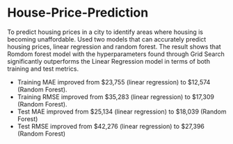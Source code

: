 # House-Price-Prediction
To predict housing prices in a city to identify areas where housing is becoming unaffordable.
Used two models that can accurately predict housing prices, linear regression and random forest. The result shows that Romdom forest model with the hyperparameters found through Grid Search significantly outperforms the Linear Regression model in terms of both training and test metrics. 

* Training MAE improved from $23,755 (linear regression) to $12,574 (Random Forest).
* Training RMSE improved from $35,283 (linear regression) to $17,309 (Random Forest).
* Test MAE improved from $25,134 (linear regression) to $18,039 (Random Forest)
* Test RMSE improved from $42,276 (linear regression) to $27,396 (Random Forest)
